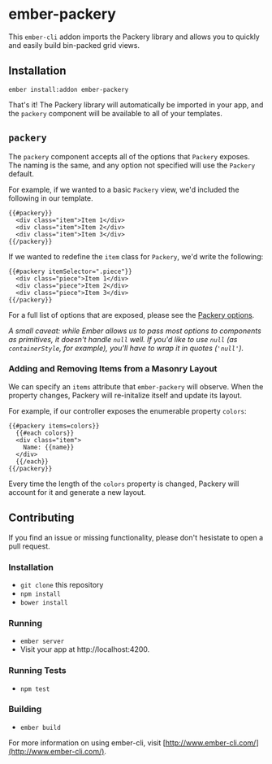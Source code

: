 # ember-packery
This `ember-cli` addon imports the Packery library and allows you to quickly and easily build bin-packed grid views.

## Installation
`ember install:addon ember-packery`

That's it! The Packery library will automatically be imported in your app, and the `packery` component will be available to all of your templates.

## `packery`
The `packery` component accepts all of the options that `Packery` exposes. The naming is the same, and any option not specified will use the `Packery` default.

For example, if we wanted to a basic `Packery` view, we'd included the following in our template.

```
{{#packery}}
  <div class="item">Item 1</div>
  <div class="item">Item 2</div>
  <div class="item">Item 3</div>
{{/packery}}
```

If we wanted to redefine the `item` class for `Packery`, we'd write the following:

```
{{#packery itemSelector=".piece"}}
  <div class="piece">Item 1</div>
  <div class="piece">Item 2</div>
  <div class="piece">Item 3</div>
{{/packery}}
```

For a full list of options that are exposed, please see the [Packery options](http://packery.metafizzy.co/options.html).

*A small caveat: while Ember allows us to pass most options to components as primitives, it doesn't handle `null` well. If you'd like to use `null` (as `containerStyle`, for example), you'll have to wrap it in quotes (`'null'`).*

### Adding and Removing Items from a Masonry Layout

We can specify an `items` attribute that `ember-packery` will observe. When the property changes, Packery will re-initalize itself and update its layout.

For example, if our controller exposes the enumerable property `colors`:

```
{{#packery items=colors}}
  {{#each colors}}
  <div class="item">
    Name: {{name}}
  </div>
  {{/each}}
{{/packery}}
```

Every time the length of the `colors` property is changed, Packery will account for it and generate a new layout.

## Contributing
If you find an issue or missing functionality, please don't hesistate to open a pull request.

### Installation
* `git clone` this repository
* `npm install`
* `bower install`

### Running
* `ember server`
* Visit your app at http://localhost:4200.

### Running Tests
* `npm test`

### Building
* `ember build`

For more information on using ember-cli, visit [http://www.ember-cli.com/](http://www.ember-cli.com/).
